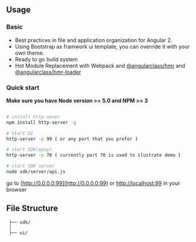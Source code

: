 ## Usage

### Basic
* Best practices in file and application organization for Angular 2.
* Using Bootstrap as framwork ui template, you can override it with your own theme.
* Ready to go build system
* Hot Module Replacement with Webpack and [@angularclass/hmr](https://github.com/angularclass/angular2-hmr) and [@angularclass/hmr-loader](https://github.com/angularclass/angular2-hmr-loader)


### Quick start
**Make sure you have Node version >= 5.0 and NPM >= 3**

```bash

# install http-sever
npm install http-server -g

# start UI
http-server -p 99 ( or any port that you prefer )

# start SDK(epay) 
http-server -p 70 ( currently port 70 is used to ilustrate demo )

# start SDK server
node sdk/server/api.js

```
go to [http://0.0.0.0:99](http://0.0.0.0:99) or [http://localhost:99](http://localhost:99) in your browser

## File Structure



     ├── sdk/                       
     │  
     ├── ui/                         



